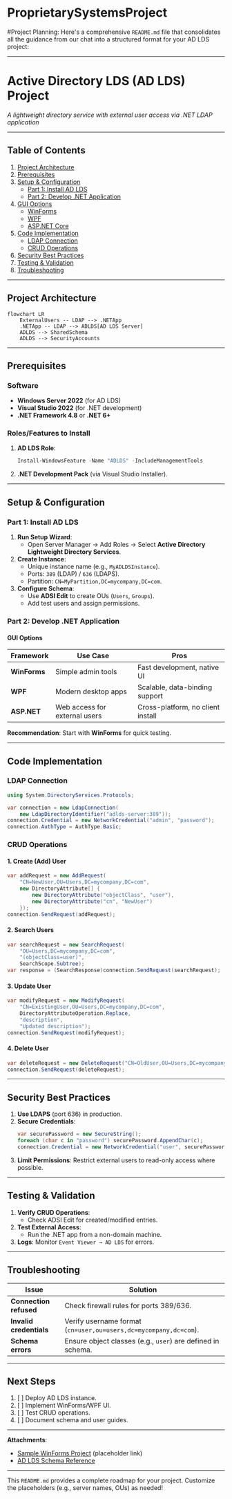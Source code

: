# ProprietarySystemsProject
#Project Planning:
Here's a comprehensive `README.md` file that consolidates all the guidance from our chat into a structured format for your AD LDS project:

---

# **Active Directory LDS (AD LDS) Project**  
*A lightweight directory service with external user access via .NET LDAP application*

---

## **Table of Contents**  
1. [Project Architecture](#project-architecture)  
2. [Prerequisites](#prerequisites)  
3. [Setup & Configuration](#setup--configuration)  
   - [Part 1: Install AD LDS](#part-1-install-ad-lds)  
   - [Part 2: Develop .NET Application](#part-2-develop-net-application)  
4. [GUI Options](#gui-options)  
   - [WinForms](#winforms-recommended)  
   - [WPF](#wpf)  
   - [ASP.NET Core](#aspnet-core)  
5. [Code Implementation](#code-implementation)  
   - [LDAP Connection](#ldap-connection)  
   - [CRUD Operations](#crud-operations)  
6. [Security Best Practices](#security-best-practices)  
7. [Testing & Validation](#testing--validation)  
8. [Troubleshooting](#troubleshooting)  

---

## **Project Architecture**  
```mermaid
flowchart LR
    ExternalUsers -- LDAP --> .NETApp
    .NETApp -- LDAP --> ADLDS[AD LDS Server]
    ADLDS --> SharedSchema
    ADLDS --> SecurityAccounts
```

---

## **Prerequisites**  
### **Software**  
- **Windows Server 2022** (for AD LDS)  
- **Visual Studio 2022** (for .NET development)  
- **.NET Framework 4.8** or **.NET 6+**  

### **Roles/Features to Install**  
1. **AD LDS Role**:  
   ```powershell
   Install-WindowsFeature -Name "ADLDS" -IncludeManagementTools
   ```  
2. **.NET Development Pack** (via Visual Studio Installer).  

---

## **Setup & Configuration**  

### **Part 1: Install AD LDS**  
1. **Run Setup Wizard**:  
   - Open Server Manager → Add Roles → Select **Active Directory Lightweight Directory Services**.  
2. **Create Instance**:  
   - Unique instance name (e.g., `MyADLDSInstance`).  
   - Ports: `389` (LDAP) / `636` (LDAPS).  
   - Partition: `CN=MyPartition,DC=mycompany,DC=com`.  
3. **Configure Schema**:  
   - Use **ADSI Edit** to create OUs (`Users`, `Groups`).  
   - Add test users and assign permissions.  

### **Part 2: Develop .NET Application**  
#### **GUI Options**  
| Framework      | Use Case                          | Pros                              |  
|---------------|----------------------------------|----------------------------------|  
| **WinForms**  | Simple admin tools               | Fast development, native UI       |  
| **WPF**       | Modern desktop apps              | Scalable, data-binding support    |  
| **ASP.NET**   | Web access for external users    | Cross-platform, no client install |  

**Recommendation**: Start with **WinForms** for quick testing.  

---

## **Code Implementation**  

### **LDAP Connection**  
```csharp
using System.DirectoryServices.Protocols;

var connection = new LdapConnection(
    new LdapDirectoryIdentifier("adlds-server:389"));
connection.Credential = new NetworkCredential("admin", "password");
connection.AuthType = AuthType.Basic;
```

### **CRUD Operations**  
#### **1. Create (Add) User**  
```csharp
var addRequest = new AddRequest(
    "CN=NewUser,OU=Users,DC=mycompany,DC=com",
    new DirectoryAttribute[] {
        new DirectoryAttribute("objectClass", "user"),
        new DirectoryAttribute("cn", "NewUser")
    });
connection.SendRequest(addRequest);
```

#### **2. Search Users**  
```csharp
var searchRequest = new SearchRequest(
    "OU=Users,DC=mycompany,DC=com",
    "(objectClass=user)",
    SearchScope.Subtree);
var response = (SearchResponse)connection.SendRequest(searchRequest);
```

#### **3. Update User**  
```csharp
var modifyRequest = new ModifyRequest(
    "CN=ExistingUser,OU=Users,DC=mycompany,DC=com",
    DirectoryAttributeOperation.Replace,
    "description",
    "Updated description");
connection.SendRequest(modifyRequest);
```

#### **4. Delete User**  
```csharp
var deleteRequest = new DeleteRequest("CN=OldUser,OU=Users,DC=mycompany,DC=com");
connection.SendRequest(deleteRequest);
```

---

## **Security Best Practices**  
1. **Use LDAPS** (port 636) in production.  
2. **Secure Credentials**:  
   ```csharp
   var securePassword = new SecureString();
   foreach (char c in "password") securePassword.AppendChar(c);
   connection.Credential = new NetworkCredential("user", securePassword);
   ```  
3. **Limit Permissions**: Restrict external users to read-only access where possible.  

---

## **Testing & Validation**  
1. **Verify CRUD Operations**:  
   - Check ADSI Edit for created/modified entries.  
2. **Test External Access**:  
   - Run the .NET app from a non-domain machine.  
3. **Logs**: Monitor `Event Viewer → AD LDS` for errors.  

---

## **Troubleshooting**  
| Issue                          | Solution                          |  
|-------------------------------|----------------------------------|  
| **Connection refused**        | Check firewall rules for ports 389/636. |  
| **Invalid credentials**       | Verify username format (`cn=user,ou=users,dc=mycompany,dc=com`). |  
| **Schema errors**             | Ensure object classes (e.g., `user`) are defined in schema. |  

---

## **Next Steps**  
1. [ ] Deploy AD LDS instance.  
2. [ ] Implement WinForms/WPF UI.  
3. [ ] Test CRUD operations.  
4. [ ] Document schema and user guides.  

--- 

**Attachments**:  
- [Sample WinForms Project](https://example.com/sample-code) (placeholder link)  
- [AD LDS Schema Reference](https://learn.microsoft.com/en-us/windows-server/identity/ad-ds/get-started/virtual-dc/active-directory-domain-services-overview)  

--- 

This `README.md` provides a complete roadmap for your project. Customize the placeholders (e.g., server names, OUs) as needed!
